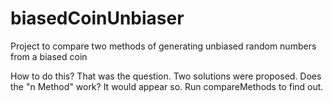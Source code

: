 biasedCoinUnbiaser
==================

Project to compare two methods of generating unbiased random numbers from a biased coin

How to do this? That was the question. Two solutions were proposed. Does the "n Method" work? It would appear so. Run compareMethods to find out.
